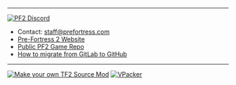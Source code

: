 
---
[![PF2 Discord](https://img.shields.io/discord/509270384659398666?label=PF2%20Discord)](https://discord.gg/ra68rM5nuE)

- Contact: staff@prefortress.com
- [Pre-Fortress 2 Website](https://prefortress.com)
- [Public PF2 Game Repo](https://github.com/Pre-Fortress-2/pf2/releases/latest)
- [How to migrate from GitLab to GitHub](https://gist.github.com/sour-dani/c49040df542be9882aae538af1345649)

---
[![Make your own TF2 Source Mod](https://img.shields.io/static/v1?label=&message=Make%20your%20own%20TF2%20Source%20Mod&color=black&logo=steam&logoColor=FFFFFF)](https://github.com/ValveSoftware/source-sdk-2013) [![VPacker](https://img.shields.io/badge/Pack%20your%20files-VPKEdit-blue)](https://github.com/craftablescience/VPKEdit/releases)

